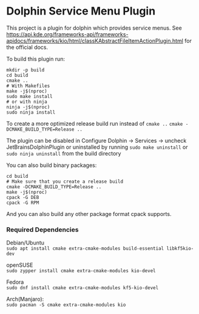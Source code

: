 # Dolphin Service Menu Plugin

This project is a plugin for dolphin which provides service menus.
See https://api.kde.org/frameworks-api/frameworks-apidocs/frameworks/kio/html/classKAbstractFileItemActionPlugin.html for the official docs.

To build this plugin run:
```
mkdir -p build
cd build
cmake ..
# With Makefiles
make -j$(nproc)
sudo make install
# or with ninja
ninja -j$(nproc)
sudo ninja install
```

To create a more optimized release build run instead of
`cmake ..` `cmake -DCMAKE_BUILD_TYPE=Release ..`

The plugin can be disabled in Configure Dolphin -> Services -> uncheck JetBrainsDolphinPlugin 
or uninstalled by running `sudo make uninstall` or `sudo ninja uninstall` from the build directory

You can also build binary packages:
```
cd build
# Make sure that you create a release build
cmake -DCMAKE_BUILD_TYPE=Release ..
make -j$(nproc)
cpack -G DEB
cpack -G RPM
```
And you can also build any other package format cpack supports.

### Required Dependencies

Debian/Ubuntu  
`sudo apt install cmake extra-cmake-modules build-essential libkf5kio-dev`

openSUSE  
`sudo zypper install cmake extra-cmake-modules kio-devel`

Fedora  
`sudo dnf install cmake extra-cmake-modules kf5-kio-devel`

Arch(Manjaro):  
`sudo pacman -S cmake extra-cmake-modules kio`  
